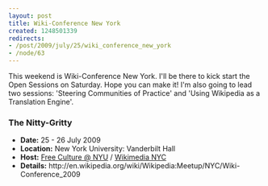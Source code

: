 ```yaml
--- 
layout: post
title: Wiki-Conference New York
created: 1248501339
redirects:
- /post/2009/july/25/wiki_conference_new_york
- /node/63
---
```

This weekend is Wiki-Conference New York. I'll be there to kick start the Open Sessions on Saturday. Hope you can make it! I'm also going to lead two sessions: 'Steering Communities of Practice' and 'Using Wikipedia as a Translation Engine'.

<h3>The Nitty-Gritty</h3>
<ul>
<li><strong>Date:</strong> 25 - 26 July 2009</li>
<li><strong>Location:</strong> New York University: Vanderbilt Hall</li>
<li><strong>Host:</strong> <a href="http://www.freeculturenyu.org/">Free Culture @ NYU</a> / <a href="http://meta.wikimedia.org/wiki/Wikimedia_New_York_City">Wikimedia NYC</a></li>
<li><strong>Details:</strong> http://en.wikipedia.org/wiki/Wikipedia:Meetup/NYC/Wiki-Conference_2009</li>
</ul>

